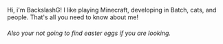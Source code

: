 Hi, i'm BackslashG! I like playing Minecraft, developing in Batch, cats, and people.
That's all you need to know about me!












[//]: # "There is no easter eggs in here either. Sad"

###### Also your not going to find easter eggs if you are looking.
